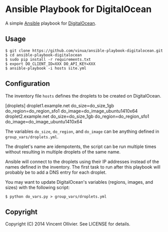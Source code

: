 Ansible Playbook for DigitalOcean
=================================

A simple [Ansible](http://www.ansible.com/) playbook
for [DigitalOcean](https://www.digitalocean.com/).


Usage
-----

    $ git clone https://github.com/vinua/ansible-playbook-digitalocean.git
    $ cd ansible-playbook-digitalocean
    $ sudo pip install -r requirements.txt
    $ export DO_CLIENT_ID=XXX DO_API_KEY=XXX
    $ ansible-playbook -i hosts site.yml


Configuration
-------------

The inventory file `hosts` defines the droplets to be created on DigitalOcean.

  [droplets]
  droplet1.example.net do_size=do_size_1gb do_region=do_region_sfo1 do_image=do_image_ubuntu1410x64
  droplet2.example.net do_size=do_size_1gb do_region=do_region_sfo1 do_image=do_image_ubuntu1410x64

The variables `do_size`, `do_region`, and `do_image` can be anything defined
in `group_vars/droplets.yml`.

The droplet's name are idempotents, the script can be run multiple times
without resulting in multiple droplets of the same name.

Ansible will connect to the droplets using their IP addresses instead of the
names defined in the inventory. The first task to run after this playbook will
probably be to add a DNS entry for each droplet.

You may want to update DigitalOcean's variables (regions, images, and sizes)
with the following script:

    $ python do_vars.py > group_vars/droplets.yml


Copyright
---------

Copyright (C) 2014 Vincent Ollivier. See LICENSE for details.
